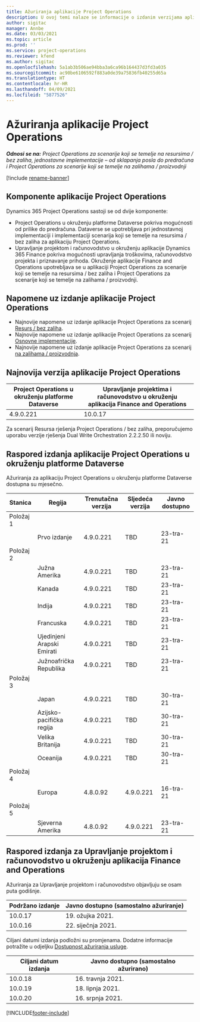 ```yaml
---
title: Ažuriranja aplikacije Project Operations
description: U ovoj temi nalaze se informacije o izdanim verzijama aplikacije Dynamics 365 Project Operations.
author: sigitac
manager: Annbe
ms.date: 03/03/2021
ms.topic: article
ms.prod: ''
ms.service: project-operations
ms.reviewer: kfend
ms.author: sigitac
ms.openlocfilehash: 5a1ab3b506ae94bba3a6ca96b164437d3fd3a035
ms.sourcegitcommit: ac90be6106592f883a0de39a75836fb40255d65a
ms.translationtype: HT
ms.contentlocale: hr-HR
ms.lasthandoff: 04/09/2021
ms.locfileid: "5877526"
---
```

# <a name="project-operations-updates"></a>Ažuriranja aplikacije Project Operations

_**Odnosi se na:** Project Operations za scenarije koji se temelje na resursima / bez zaliha, jednostavne implementacije – od sklapanja posla do predračuna i Project Operations za scenarije koji se temelje na zalihama / proizvodnji_

[!include [rename-banner](~/includes/cc-data-platform-banner.md)]

## <a name="project-operations-components"></a>Komponente aplikacije Project Operations

Dynamics 365 Project Operations sastoji se od dvije komponente:

- Project Operations u okruženju platforme Dataverse pokriva mogućnosti od prilike do predračuna. Dataverse se upotrebljava pri jednostavnoj implementaciji i implementaciji scenarija koji se temelje na resursima / bez zaliha za aplikaciju Project Operations.
- Upravljanje projektom i računovodstvo u okruženju aplikacije Dynamics 365 Finance pokriva mogućnosti upravljanja troškovima, računovodstvo projekta i priznavanje prihoda. Okruženje aplikacije Finance and Operations upotrebljava se u aplikaciji Project Operations za scenarije koji se temelje na resursima / bez zaliha i Project Operations za scenarije koji se temelje na zalihama / proizvodnji.

## <a name="project-operations-release-notes"></a>Napomene uz izdanje aplikacije Project Operations
- Najnovije napomene uz izdanje aplikacije Project Operations za scenarij [Resurs / bez zaliha](whats-new-apr-2021-resource-based.md).
- Najnovije napomene uz izdanje aplikacije Project Operations za scenarij [Osnovne implementacije](../pro/whats-new/whats-new-apr-2021-lite.md).
- Najnovije napomene uz izdanje aplikacije Project Operations za scenarij [na zalihama / proizvodnja](../prod-pma/whats-new/whats-new-mar-2021-stocked.md).

## <a name="project-operations-latest-version"></a>Najnovija verzija aplikacije Project Operations

| Project Operations u okruženju platforme Dataverse | Upravljanje projektima i računovodstvo u okruženju aplikacija Finance and Operations | 
| --- | --- |
| 4.9.0.221 | 10.0.17 |

Za scenarij Resursa rješenja Project Operations / bez zaliha, preporučujemo uporabu verzije rješenja Dual Write Orchestration 2.2.2.50 ili noviju.

## <a name="release-schedule-for-project-operations-on-dataverse-environment"></a>Raspored izdanja aplikacije Project Operations u okruženju platforme Dataverse

Ažuriranja za aplikaciju Project Operations u okruženju platforme Dataverse dostupna su mjesečno. 

| Stanica   | Regija        | Trenutačna verzija | Sljedeća verzija | Javno dostupno |
|-----------|---------------|-----------------|--------------|---------------------|
| Položaj 1 |   &nbsp;      |    &nbsp;       | &nbsp;       |      &nbsp;         |
|   &nbsp;  | Prvo izdanje |  4.9.0.221       | TBD     | 23-tra-21           |
| Položaj 2 |   &nbsp;      |    &nbsp;       | &nbsp;       |      &nbsp;         |
|   &nbsp;  | Južna Amerika |  4.9.0.221       | TBD     | 23-tra-21           |
|    &nbsp; | Kanada        |  4.9.0.221       | TBD     | 23-tra-21           |
|   &nbsp;  | Indija         |  4.9.0.221       | TBD     | 23-tra-21           |
|   &nbsp;  | Francuska         |  4.9.0.221       | TBD     | 23-tra-21           |
|   &nbsp;  | Ujedinjeni Arapski Emirati         |  4.9.0.221       | TBD     | 23-tra-21           |
|   &nbsp;  | Južnoafrička Republika         |  4.9.0.221       | TBD     | 23-tra-21           |
| Položaj 3  |      &nbsp;   |     &nbsp;      |     &nbsp;   |      &nbsp;         |
|   &nbsp;  | Japan         |  4.9.0.221       | TBD     | 30-tra-21           |
|   &nbsp;  | Azijsko-pacifička regija  |  4.9.0.221       | TBD     | 30-tra-21           |
|   &nbsp;  | Velika Britanija |  4.9.0.221       | TBD     | 30-tra-21           |
|   &nbsp;  | Oceanija       |  4.9.0.221       | TBD     | 30-tra-21           |
| Položaj 4 |     &nbsp;    |     &nbsp;      |     &nbsp;   |      &nbsp;         |
|   &nbsp;  | Europa        |  4.8.0.92       | 4.9.0.221     | 16-tra-21           |
| Položaj 5 |     &nbsp;    |     &nbsp;      |     &nbsp;   |      &nbsp;         |
|   &nbsp;  | Sjeverna Amerika |  4.8.0.92       | 4.9.0.221     | 23-tra-21           |

## <a name="release-schedule-for-project-management-and-accounting-in-the-finance-and-operations-apps-environment"></a>Raspored izdanja za Upravljanje projektom i računovodstvo u okruženju aplikacija Finance and Operations

Ažuriranja za Upravljanje projektom i računovodstvo objavljuju se osam puta godišnje.

| Podržano izdanje | Javno dostupno (samostalno ažuriranje) |
| --- | --- |
| 10.0.17 | 19. ožujka 2021. |
| 10.0.16 | 22. siječnja 2021. |


Ciljani datumi izdanja podložni su promjenama. Dodatne informacije potražite u odjeljku [Dostupnost ažuriranja usluge](https://docs.microsoft.com/dynamics365/fin-ops-core/fin-ops/get-started/public-preview-releases?toc=/dynamics365/finance/toc.json).

| Ciljani datum izdanja | Javno dostupno (samostalno ažurirano) |
| --- | --- |
| 10.0.18 | 16. travnja 2021. |
| 10.0.19 | 18. lipnja 2021. |
| 10.0.20 | 16. srpnja 2021. |


[!INCLUDE[footer-include](../includes/footer-banner.md)]
